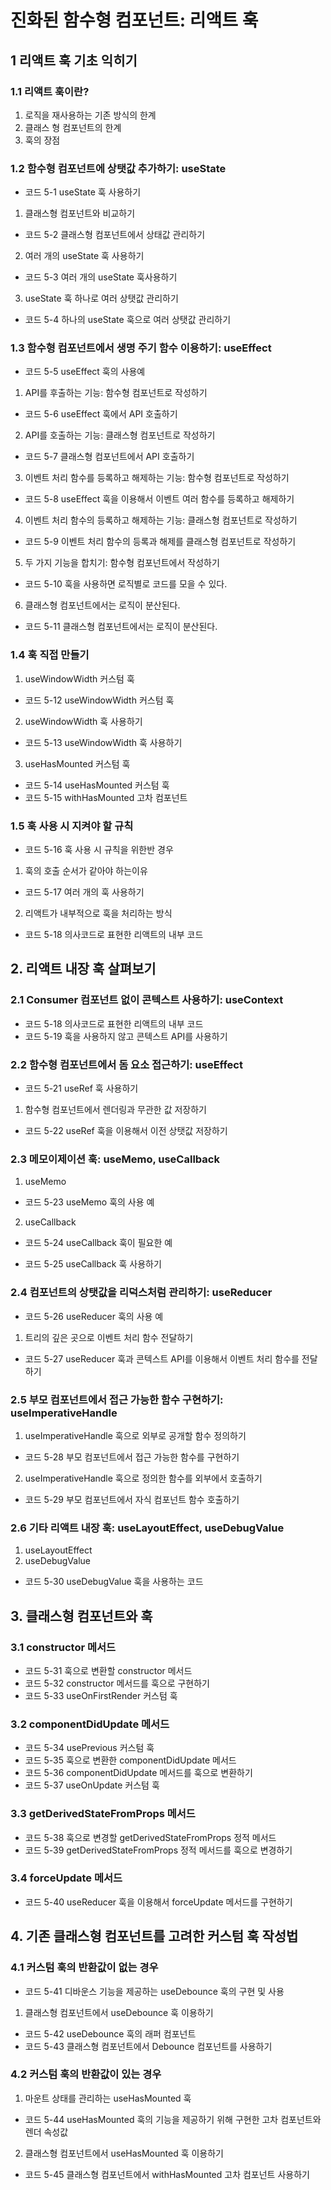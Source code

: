 # 진화된 함수형 컴포넌트: 리액트 훅

## 1 리액트 훅 기초 익히기

### 1.1 리액트 훅이란?

1. 로직을 재사용하는 기존 방식의 한계
2. 클래스 형 컴포넌트의 한계
3. 훅의 장점

### 1.2 함수형 컴포넌트에 상탯값 추가하기: useState

- 코드 5-1 useState 훅 사용하기

1. 클래스형 컴포넌트와 비교하기

- 코드 5-2 클래스형 컴포넌트에서 상태값 관리하기

2. 여러 개의 useState 훅 사용하기

- 코드 5-3 여러 개의 useState 훅사용하기

3. useState 훅 하나로 여러 상탯값 관리하기

- 코드 5-4 하나의 useState 훅으로 여러 상탯값 관리하기

### 1.3 함수형 컴포넌트에서 생명 주기 함수 이용하기: useEffect

- 코드 5-5 useEffect 훅의 사용예

1. API를 후출하는 기능: 함수형 컴포넌트로 작성하기

- 코드 5-6 useEffect 훅에서 API 호출하기

2. API를 호출하는 기능: 클래스형 컴포넌트로 작성하기

- 코드 5-7 클래스형 컴포넌트에서 API 호출하기

3. 이벤트 처리 함수를 등록하고 해제하는 기능: 함수형 컴포넌트로 작성하기

- 코드 5-8 useEffect 훅을 이용해서 이벤트 여러 함수를 등록하고 해제하기

4. 이벤트 처리 함수의 등록하고 해제하는 기능: 클래스형 컴포넌트로 작성하기

- 코드 5-9 이벤트 처리 함수의 등록과 해제를 클래스형 컴포넌트로 작성하기

5. 두 가지 기능을 합치기: 함수형 컴포넌트에서 작성하기

- 코드 5-10 훅을 사용하면 로직별로 코드를 모을 수 있다.

6. 클래스형 컴포넌트에서는 로직이 분산된다.

- 코드 5-11 클래스형 컴포넌트에서는 로직이 분산된다.

### 1.4 훅 직접 만들기

1. useWindowWidth 커스텀 훅

- 코드 5-12 useWindowWidth 커스텀 훅

2. useWindowWidth 훅 사용하기

- 코드 5-13 useWindowWidth 훅 사용하기

3. useHasMounted 커스텀 훅

- 코드 5-14 useHasMounted 커스텀 훅
- 코드 5-15 withHasMounted 고차 컴포넌트

### 1.5 훅 사용 시 지켜야 할 규칙

- 코드 5-16 훅 사용 시 규칙을 위한반 경우

1. 훅의 호출 순서가 같아야 하는이유

- 코드 5-17 여러 개의 훅 사용하기

2. 리액트가 내부적으로 훅을 처리하는 방식

- 코드 5-18 의사코드로 표현한 리액트의 내부 코드

## 2. 리액트 내장 훅 살펴보기

### 2.1 Consumer 컴포넌트 없이 콘텍스트 사용하기: useContext

- 코드 5-18 의사코드로 표현한 리액트의 내부 코드
- 코드 5-19 훅을 사용하지 않고 콘텍스트 API를 사용하기

### 2.2 함수형 컴포넌트에서 돔 요소 접근하기: useEffect

- 코드 5-21 useRef 훅 사용하기

1. 함수형 컴포넌트에서 렌더링과 무관한 값 저장하기

- 코드 5-22 useRef 훅을 이용해서 이전 상탯값 저장하기

### 2.3 메모이제이션 훅: useMemo, useCallback

1. useMemo

- 코드 5-23 useMemo 훅의 사용 예

2. useCallback

- 코드 5-24 useCallback 훅이 필요한 예

- 코드 5-25 useCallback 훅 사용하기

### 2.4 컴포넌트의 상탯값을 리덕스처럼 관리하기: useReducer

- 코드 5-26 useReducer 훅의 사용 예

1. 트리의 깊은 곳으로 이벤트 처리 함수 전달하기

- 코드 5-27 useReducer 훅과 콘텍스트 API를 이용해서 이벤트 처리 함수를 전달하기

### 2.5 부모 컴포넌트에서 접근 가능한 함수 구현하기: useImperativeHandle

1. useImperativeHandle 훅으로 외부로 공개할 함수 정의하기

- 코드 5-28 부모 컴포넌트에서 접근 가능한 함수를 구현하기

2. useImperativeHandle 훅으로 정의한 함수를 외부에서 호출하기

- 코드 5-29 부모 컴포넌트에서 자식 컴포넌트 함수 호출하기

### 2.6 기타 리액트 내장 훅: useLayoutEffect, useDebugValue

1. useLayoutEffect
2. useDebugValue

- 코드 5-30 useDebugValue 훅을 사용하는 코드

## 3. 클래스형 컴포넌트와 훅

### 3.1 constructor 메서드

- 코드 5-31 훅으로 변환할 constructor 메서드
- 코드 5-32 constructor 메서드를 훅으로 구현하기
- 코드 5-33 useOnFirstRender 커스텀 훅

### 3.2 componentDidUpdate 메서드

- 코드 5-34 usePrevious 커스텀 훅
- 코드 5-35 훅으로 변환한 componentDidUpdate 메서드
- 코드 5-36 componentDidUpdate 메서드를 훅으로 변환하기
- 코드 5-37 useOnUpdate 커스텀 훅

### 3.3 getDerivedStateFromProps 메서드

- 코드 5-38 훅으로 변경할 getDerivedStateFromProps 정적 메서드
- 코드 5-39 getDerivedStateFromProps 정적 메서드를 훅으로 변경하기

### 3.4 forceUpdate 메서드

- 코드 5-40 useReducer 훅을 이용해서 forceUpdate 메서드를 구현하기

## 4. 기존 클래스형 컴포넌트를 고려한 커스텀 훅 작성법

### 4.1 커스텀 훅의 반환값이 없는 경우

- 코드 5-41 디바운스 기능을 제공하는 useDebounce 훅의 구현 및 사용

1. 클래스형 컴포넌트에서 useDebounce 훅 이용하기

- 코드 5-42 useDebounce 훅의 래퍼 컴포넌트
- 코드 5-43 클래스형 컴포넌트에서 Debounce 컴포넌트를 사용하기

### 4.2 커스텀 훅의 반환값이 있는 경우

1. 마운트 상태를 관리하는 useHasMounted 훅

- 코드 5-44 useHasMounted 훅의 기능을 제공하기 위해 구현한 고차 컴포넌트와 렌더 속성값

2. 클래스형 컴포넌트에서 useHasMounted 훅 이용하기

- 코드 5-45 클래스형 컴포넌트에서 withHasMounted 고차 컴포넌트 사용하기
